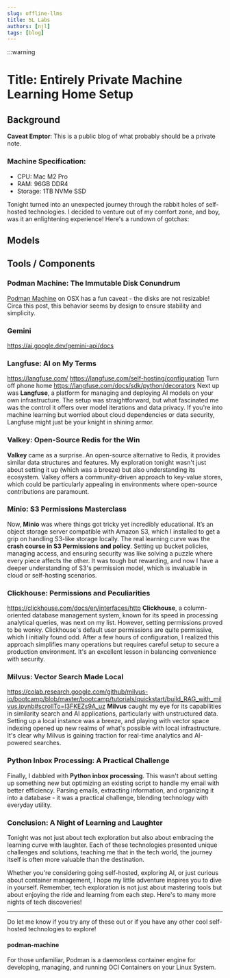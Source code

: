 ```yaml
---
slug: offline-llms
title: 5L Labs
authors: [njl]
tags: [blog]
---
```


:::warning

# Title: Entirely Private Machine Learning Home Setup

## Background
**Caveat Emptor**: This is a public blog of what probably should be a private note.

### Machine Specification:
* CPU: Mac M2 Pro
* RAM: 96GB DDR4
* Storage: 1TB NVMe SSD

Tonight turned into an unexpected journey through the rabbit holes of self-hosted technologies. I decided to venture out of my comfort zone, and boy, was it an enlightening experience! Here's a rundown of gotchas:


## Models

## Tools / Components
### Podman Machine: The Immutable Disk Conundrum

[Podman Machine](#podman-machine) on OSX has a fun caveat - the disks are not resizable! Circa this post, this behavior seems by design to ensure stability and simplicity.

### Gemini
https://ai.google.dev/gemini-api/docs


### Langfuse: AI on My Terms

https://langfuse.com/
https://langfuse.com/self-hosting/configuration
Turn off phone home
https://langfuse.com/docs/sdk/python/decorators
Next up was **Langfuse**, a platform for managing and deploying AI models on your own infrastructure. The setup was straightforward, but what fascinated me was the control it offers over model iterations and data privacy. If you're into machine learning but worried about cloud dependencies or data security, Langfuse might just be your knight in shining armor.

### Valkey: Open-Source Redis for the Win

**Valkey** came as a surprise. An open-source alternative to Redis, it provides similar data structures and features. My exploration tonight wasn't just about setting it up (which was a breeze) but also understanding its ecosystem. Valkey offers a community-driven approach to key-value stores, which could be particularly appealing in environments where open-source contributions are paramount.

### Minio: S3 Permissions Masterclass

Now, **Minio** was where things got tricky yet incredibly educational. It’s an object storage server compatible with Amazon S3, which I installed to get a grip on handling S3-like storage locally. The real learning curve was the **crash course in S3 Permissions and policy**. Setting up bucket policies, managing access, and ensuring security was like solving a puzzle where every piece affects the other. It was tough but rewarding, and now I have a deeper understanding of S3's permission model, which is invaluable in cloud or self-hosting scenarios.

### Clickhouse: Permissions and Peculiarities
https://clickhouse.com/docs/en/interfaces/http
**Clickhouse**, a column-oriented database management system, known for its speed in processing analytical queries, was next on my list. However, setting permissions proved to be wonky. Clickhouse's default user permissions are quite permissive, which I initially found odd. After a few hours of configuration, I realized this approach simplifies many operations but requires careful setup to secure a production environment. It's an excellent lesson in balancing convenience with security.

### Milvus: Vector Search Made Local
https://colab.research.google.com/github/milvus-io/bootcamp/blob/master/bootcamp/tutorials/quickstart/build_RAG_with_milvus.ipynb#scrollTo=I3FKEZs9A_uz
**Milvus** caught my eye for its capabilities in similarity search and AI applications, particularly with unstructured data. Setting up a local instance was a breeze, and playing with vector space indexing opened up new realms of what's possible with local infrastructure. It's clear why Milvus is gaining traction for real-time analytics and AI-powered searches.

### Python Inbox Processing: A Practical Challenge

Finally, I dabbled with **Python inbox processing**. This wasn't about setting up something new but optimizing an existing script to handle my email with better efficiency. Parsing emails, extracting information, and organizing it into a database - it was a practical challenge, blending technology with everyday utility.

### Conclusion: A Night of Learning and Laughter

Tonight was not just about tech exploration but also about embracing the learning curve with laughter. Each of these technologies presented unique challenges and solutions, teaching me that in the tech world, the journey itself is often more valuable than the destination.

Whether you're considering going self-hosted, exploring AI, or just curious about container management, I hope my little adventure inspires you to dive in yourself. Remember, tech exploration is not just about mastering tools but about enjoying the ride and learning from each step. Here's to many more nights of tech discoveries!

---

Do let me know if you try any of these out or if you have any other cool self-hosted technologies to explore!


#### podman-machine

For those unfamiliar, Podman is a daemonless container engine for developing, managing, and running OCI Containers on your Linux System.
